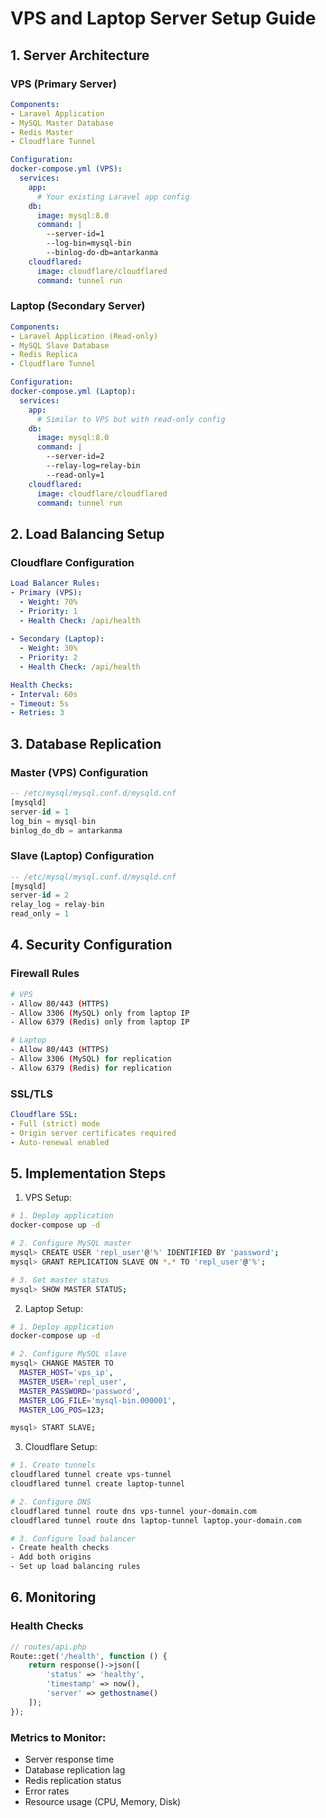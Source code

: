 # VPS and Laptop Server Setup Guide

## 1. Server Architecture

### VPS (Primary Server)
```yaml
Components:
- Laravel Application
- MySQL Master Database
- Redis Master
- Cloudflare Tunnel

Configuration:
docker-compose.yml (VPS):
  services:
    app:
      # Your existing Laravel app config
    db:
      image: mysql:8.0
      command: |
        --server-id=1
        --log-bin=mysql-bin
        --binlog-do-db=antarkanma
    cloudflared:
      image: cloudflare/cloudflared
      command: tunnel run
```

### Laptop (Secondary Server)
```yaml
Components:
- Laravel Application (Read-only)
- MySQL Slave Database
- Redis Replica
- Cloudflare Tunnel

Configuration:
docker-compose.yml (Laptop):
  services:
    app:
      # Similar to VPS but with read-only config
    db:
      image: mysql:8.0
      command: |
        --server-id=2
        --relay-log=relay-bin
        --read-only=1
    cloudflared:
      image: cloudflare/cloudflared
      command: tunnel run
```

## 2. Load Balancing Setup

### Cloudflare Configuration
```yaml
Load Balancer Rules:
- Primary (VPS):
  - Weight: 70%
  - Priority: 1
  - Health Check: /api/health
  
- Secondary (Laptop):
  - Weight: 30%
  - Priority: 2
  - Health Check: /api/health

Health Checks:
- Interval: 60s
- Timeout: 5s
- Retries: 3
```

## 3. Database Replication

### Master (VPS) Configuration
```sql
-- /etc/mysql/mysql.conf.d/mysqld.cnf
[mysqld]
server-id = 1
log_bin = mysql-bin
binlog_do_db = antarkanma
```

### Slave (Laptop) Configuration
```sql
-- /etc/mysql/mysql.conf.d/mysqld.cnf
[mysqld]
server-id = 2
relay_log = relay-bin
read_only = 1
```

## 4. Security Configuration

### Firewall Rules
```bash
# VPS
- Allow 80/443 (HTTPS)
- Allow 3306 (MySQL) only from laptop IP
- Allow 6379 (Redis) only from laptop IP

# Laptop
- Allow 80/443 (HTTPS)
- Allow 3306 (MySQL) for replication
- Allow 6379 (Redis) for replication
```

### SSL/TLS
```yaml
Cloudflare SSL:
- Full (strict) mode
- Origin server certificates required
- Auto-renewal enabled
```

## 5. Implementation Steps

1. VPS Setup:
```bash
# 1. Deploy application
docker-compose up -d

# 2. Configure MySQL master
mysql> CREATE USER 'repl_user'@'%' IDENTIFIED BY 'password';
mysql> GRANT REPLICATION SLAVE ON *.* TO 'repl_user'@'%';

# 3. Get master status
mysql> SHOW MASTER STATUS;
```

2. Laptop Setup:
```bash
# 1. Deploy application
docker-compose up -d

# 2. Configure MySQL slave
mysql> CHANGE MASTER TO
  MASTER_HOST='vps_ip',
  MASTER_USER='repl_user',
  MASTER_PASSWORD='password',
  MASTER_LOG_FILE='mysql-bin.000001',
  MASTER_LOG_POS=123;

mysql> START SLAVE;
```

3. Cloudflare Setup:
```bash
# 1. Create tunnels
cloudflared tunnel create vps-tunnel
cloudflared tunnel create laptop-tunnel

# 2. Configure DNS
cloudflared tunnel route dns vps-tunnel your-domain.com
cloudflared tunnel route dns laptop-tunnel laptop.your-domain.com

# 3. Configure load balancer
- Create health checks
- Add both origins
- Set up load balancing rules
```

## 6. Monitoring

### Health Checks
```php
// routes/api.php
Route::get('/health', function () {
    return response()->json([
        'status' => 'healthy',
        'timestamp' => now(),
        'server' => gethostname()
    ]);
});
```

### Metrics to Monitor:
- Server response time
- Database replication lag
- Redis replication status
- Error rates
- Resource usage (CPU, Memory, Disk)

